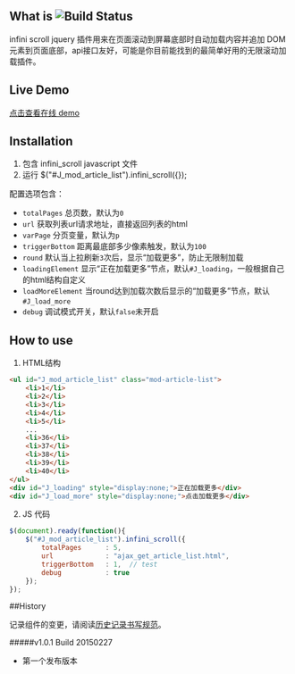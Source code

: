 ## What is ![Build Status](https://secure.travis-ci.org/jshttp/cookie.svg?branch=master)

infini scroll jquery 插件用来在页面滚动到屏幕底部时自动加载内容并追加 DOM 元素到页面底部，api接口友好，可能是你目前能找到的最简单好用的无限滚动加载插件。

## Live Demo
[点击查看在线 demo](http://csspower.fanrong33.com/csspower/javascript/infini_scroll/index.html)

## Installation

1. 包含 infini_scroll javascript 文件
2. 运行 $("#J_mod_article_list").infini_scroll({});

配置选项包含：

* `totalPages`     总页数，默认为`0`
* `url`            获取列表url请求地址，直接返回列表的html
* `varPage`        分页变量，默认为`p`
* `triggerBottom`  距离最底部多少像素触发，默认为`100`
* `round`          默认当上拉刷新`3`次后，显示“加载更多”，防止无限制加载
* `loadingElement` 显示“正在加载更多”节点，默认`#J_loading`，一般根据自己的html结构自定义
* `loadMoreElement` 当round达到加载次数后显示的“加载更多”节点，默认`#J_load_more`
* `debug`          调试模式开关，默认`false`未开启

## How to use

1. HTML结构
``` html
<ul id="J_mod_article_list" class="mod-article-list">
    <li>1</li>
    <li>2</li>
    <li>3</li>
    <li>4</li>
    <li>5</li>
    ...
    <li>36</li>
    <li>37</li>
    <li>38</li>
    <li>39</li>
    <li>40</li>
</ul>
<div id="J_loading" style="display:none;">正在加载更多</div>
<div id="J_load_more" style="display:none;">点击加载更多</div>
```

2. JS 代码
``` javascript
$(document).ready(function(){
    $("#J_mod_article_list").infini_scroll({
        totalPages      : 5,
        url             : "ajax_get_article_list.html",
        triggerBottom   : 1,  // test
        debug           : true
    });
});
```

##History

记录组件的变更，请阅读[历史记录书写规范](http://csspower.sinaapp.com/rule.php#history)。

#####v1.0.1 Build 20150227

* 第一个发布版本


